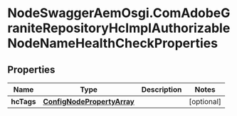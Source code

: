 # NodeSwaggerAemOsgi.ComAdobeGraniteRepositoryHcImplAuthorizableNodeNameHealthCheckProperties

## Properties

Name | Type | Description | Notes
------------ | ------------- | ------------- | -------------
**hcTags** | [**ConfigNodePropertyArray**](ConfigNodePropertyArray.md) |  | [optional] 


